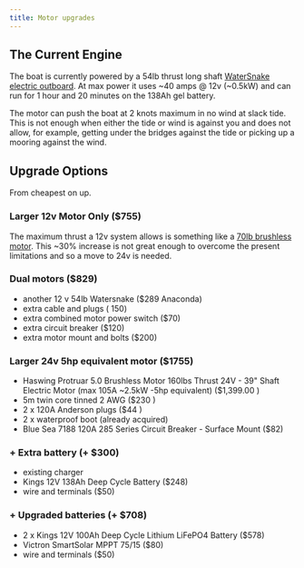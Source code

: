 ```yaml
---
title: Motor upgrades
---
```

##


## The Current Engine

The boat is currently powered by a 54lb thrust long shaft [WaterSnake electric outboard](https://www.watersnake.com.au/products/watersnake-venom-sxw-transom-mount-motors). At max power it uses ~40 amps @ 12v (~0.5kW) and can run for 1 hour and 20 minutes on the 138Ah gel battery.

The motor can push the boat at 2 knots maximum in no wind at slack tide. This is not enough when either the tide or wind is against you and does not allow, for example,  getting under the bridges against the tide or picking up a mooring against the wind.

## Upgrade Options

From cheapest on up.

### Larger 12v Motor Only ($755)

The maximum thrust a 12v system allows is something like a [70lb brushless motor](https://www.watersnake.com.au/collections/watersnake-electric-motors/products/watersnake-advance-brushless-transom-mount-motors). This ~30% increase is not great enough to overcome the present limitations and so a move to 24v is needed.

### Dual motors ($829)

* another 12 v 54lb Watersnake ($289 Anaconda)
* extra cable and plugs ($~$150)
* extra combined motor power switch ($70)
* extra circuit breaker ($120)
* extra motor mount and bolts ($200)

### Larger 24v 5hp equivalent motor ($1755)

* Haswing Protruar 5.0 Brushless Motor 160lbs Thrust 24V - 39" Shaft Electric Motor (max 105A ~2.5kW -5hp equivalent) ($1,399.00 )
* 5m twin core tinned  2 AWG ($230 )
* 2 x 120A Anderson plugs ($44 )
* 2 x waterproof boot (already acquired)
* Blue Sea 7188 120A 285 Series Circuit Breaker - Surface Mount ($82)

### + Extra battery (+ $300)

* existing charger
* Kings 12V 138Ah Deep Cycle Battery ($248)
* wire and terminals ($50)

### + Upgraded batteries (+ $708)

* 2 x Kings 12V 100Ah Deep Cycle Lithium LiFePO4 Battery ($578)
* Victron SmartSolar MPPT 75/15 ($80)
* wire and terminals ($50)